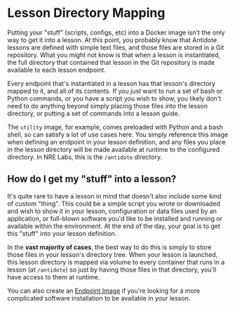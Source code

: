 # Lesson Directory Mapping

Putting your "stuff" \(scripts, configs, etc\) into a Docker image isn't the only way to get it into a lesson. At this point, you probably know that Antidote lessons are defined with simple text files, and those files are stored in a Git repository. What you might not know is that when a lesson is instantiated, the full directory that contained that lesson in the Git repository is made available to each lesson endpoint.

Every endpoint that's instantiated in a lesson has that lesson's directory mapped to it, and all of its contents. If you just want to run a set of bash or Python commands, or you have a script you wish to show, you likely don't need to do anything beyond simply placing those files into the lesson directory, or putting a set of commands into a lesson guide.

The `utility` image, for example, comes preloaded with Python and a bash shell, so can satisfy a lot of use cases here. You simply reference this image when defining an endpoint in your lesson definition, and any files you place in the lesson directory will be made available at runtime to the configured directory. In NRE Labs, this is the `/antidote` directory.



## How do I get my "stuff" into a lesson?

It's quite rare to have a lesson in mind that doesn't also include some kind of custom "thing". This could be a simple script you wrote or downloaded and wish to show it in your lesson, configuration or data files used by an application, or full-blown software you'd like to be installed and running or available within the environment. At the end of the day, your goal is to get this "stuff" into your lesson definition.

In the **vast majority of cases**, the best way to do this is simply to store those files in your lesson's directory tree. When your lesson is launched, this lesson directory is mapped via volume to every container that runs in a lesson \(at `/antidote`\) so just by having those files in that directory, you'll have access to them at runtime.

You can also create an [Endpoint Image](../object-reference/images.md) if you're looking for a more complicated software installation to be available in your lesson.

